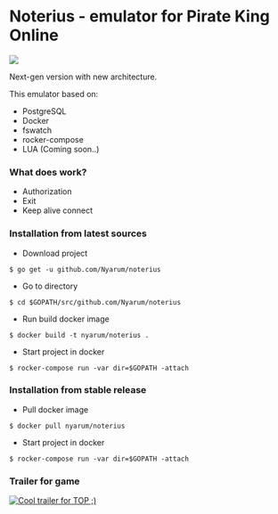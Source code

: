 # Noterius - emulator for Pirate King Online
![](https://travis-ci.org/Nyarum/noterius.svg?branch=master)

Next-gen version with new architecture.

This emulator based on:
- PostgreSQL
- Docker
- fswatch
- rocker-compose
- LUA (Coming soon..)

### What does work?
- Authorization
- Exit
- Keep alive connect

### Installation from latest sources

- Download project
```
$ go get -u github.com/Nyarum/noterius
```

- Go to directory
```
$ cd $GOPATH/src/github.com/Nyarum/noterius
```

- Run build docker image
```
$ docker build -t nyarum/noterius .
```

- Start project in docker
```
$ rocker-compose run -var dir=$GOPATH -attach
```

### Installation from stable release

- Pull docker image
```
$ docker pull nyarum/noterius
```

- Start project in docker
```
$ rocker-compose run -var dir=$GOPATH -attach
```

### Trailer for game

[![Cool trailer for TOP ;)](http://img.youtube.com/vi/0l1TWRR5KuI/0.jpg)](http://www.youtube.com/watch?v=0l1TWRR5KuI)